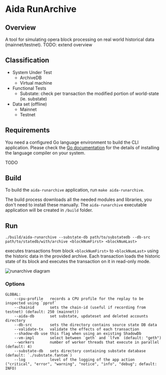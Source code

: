 # Aida RunArchive
## Overview
A tool for simulating opera block processing on real world historical data (mainnet/testnet). TODO: extend overview

## Classification
* System Under Test
    * ArchiveDB
    * Virtual machine
* Functional Tests
    * Substate: check per transaction the modified portion of world-state (ie. substate)
* Data set (offline)
    * Mainnet
    * Testnet

## Requirements
You need a configured Go language environment to build the CLI application.
Please check the [Go documentation](https://go.dev)
for the details of installing the language compiler on your system.

TODO

## Build
To build the `aida-runarchive` application, run `make aida-runarchive`.

The build process downloads all the needed modules and libraries, you don't need to install these manually.
The `aida-runarchive` executable application will be created in `/build` folder.

## Run
```
./build/aida-runarchive --substate-db path/to/substatedb --db-src path/to/statedb/with/archive <blockNumFirst> <blockNumLast>
```
executes transactions from block `<blockNumFirst>` to `<blockNumLast>` using the historic data in the provided archive. Each transaction loads the historic state of its block and executes the transaction on it in read-only mode.

![runarchive diagram](https://github.com/Fantom-foundation/Aida/assets/40288710/05032eb5-8d15-4251-ac80-7735fb20c0b2)


### Options
```
GLOBAL:
    --cpu-profile   records a CPU profile for the replay to be inspected using `pprof`
    --chainid       sets the chain-id (useful if recording from testnet) (default: 250 (mainnet))
    --aida-db       set substate, updateset and deleted accounts directory
    --db-src        sets the directory contains source state DB data
    --validate-tx   validate the effects of each transaction
    --shadow-db use this flag when using an existing ShadowDb
    --vm-impl       select between `geth` and `lfvm` (default: "geth")
    --workers       number of worker threads that execute in parallel (default: 4)
    --substate-db   sets directory containing substate database (default: `./substate.fantom`)
    --log           level of the logging of the app action ("critical", "error", "warning", "notice", "info", "debug"; default: INFO)
```